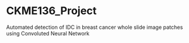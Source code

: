 # CKME136_Project
Automated detection of IDC in breast cancer whole slide image patches using Convoluted Neural Network
